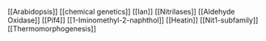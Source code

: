 [[Arabidopsis]]
[[chemical genetics]]
[[Ian]]
[[Nitrilases]]
[[Aldehyde Oxidase]]
[[Pif4]]
[[1-Iminomethyl-2-naphthol]]
[[Heatin]]
[[Nit1-subfamily]]
[[Thermomorphogenesis]]
